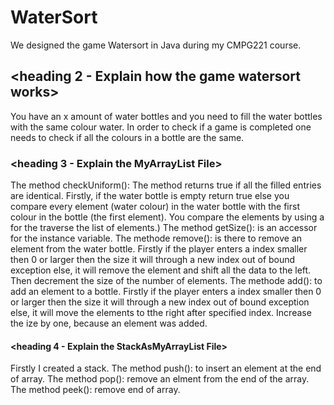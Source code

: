 # WaterSort
We designed the game Watersort in Java during my CMPG221 course.

## <heading 2 - Explain how the game watersort works>
You have an x amount of water bottles and you need to fill the water bottles with the same colour water. In order to check if a game is completed one needs to check if all the colours in a bottle are the same. 

### <heading 3 - Explain the MyArrayList File>
The method checkUniform(): The method returns true if all the filled entries are identical. Firstly, if the water bottle is empty return true else you compare every element (water colour) in the water bottle with the first colour in the bottle (the first element). You compare the elements by using a for the traverse the list of elements.)
The method getSize(): is an accessor for the instance variable.
The methode remove(): is there to remove an element from the water bottle. Firstly if the player enters a index smaller then 0 or larger then the size it will through a new index out of bound exception else, it will remove the element and shift all the data to the left. Then decrement the size of the number of elements.
The methode add(): to add an element to a bottle. Firstly if the player enters a index smaller then 0 or larger then the size it will through a new index out of bound exception else, it will move the elements to tthe right after specified index. Increase the ize by one, because an element was added.

#### <heading 4 - Explain the StackAsMyArrayList File>
Firstly I created a stack. 
The method push(): to insert an element at the end of array.
The method pop(): remove an elment from the end of the array.
The method peek(): remove end of array.


